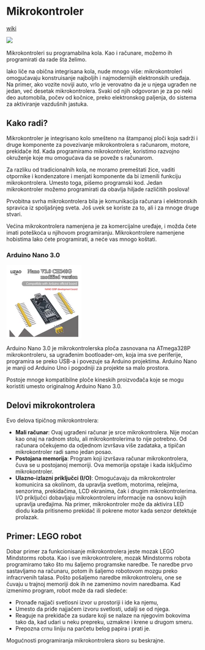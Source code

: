 # Mikrokontroler

[wiki](https://sh.wikipedia.org/wiki/Mikrokontroler)

![](https://upload.wikimedia.org/wikipedia/commons/thumb/8/88/Octomod_Breadboard_%28photo_by_George_P._Macklin%29.jpg/420px-Octomod_Breadboard_%28photo_by_George_P._Macklin%29.jpg)

Mikrokontroleri su programabilna kola. Kao i računare, možemo ih programirati da rade šta želimo.

Iako liče na obična integrisana kola, nude mnogo više: mikrokontroleri omogućavaju konstruisanje najboljih i najmodernijih elektronskih uređaja. Na primer, ako vozite noviji auto, vrlo je verovatno da je u njega ugrađen ne jedan, već desetak mikrokontrolera. Svaki od njih odgovoran je za po neki deo automobila, počev od kočnice, preko elektronskog paljenja, do sistema za aktiviranje vazdušnih jastuka.

## Kako radi?

Mikrokontroler je integrisano kolo smešteno na štampanoj ploči koja sadrži i druge komponente za povezivanje mikrokontrolera s računarom, motore, prekidače itd. Kada programiramo mikrokontroler, koristimo razvojno okruženje koje mu omogućava da se poveže s računarom.

Za razliku od tradicionalnih kola, ne moramo premeštati žice, vaditi otpornike i kondenzatore i menjati komponente da bi izmenili funkciju mikrokontrolera. Umesto toga, pišemo programski kod. Jedan mikrokontroler možemo programirati da obavlja hiljade različitih poslova!

Prvobitna svrha mikrokontrolera bila je komunikacija računara i elektronskih spravica iz spoljašnjeg sveta. Još uvek se koriste za to, ali i za mnoge druge stvari.

Većina mikrokontrolera namenjena je za komercijalne uređaje, i možda čete imati poteškoća u njihovom programiranju. Mikrokontrolere namenjene hobistima lako ćete programirati, a neće vas mnogo koštati.

### Arduino Nano 3.0

![](slike/moduli/nano-3.png)

Arduino Nano 3.0 je mikrokontrolerska ploča zasnovana na ATmega328P mikrokontroleru, sa ugrađenim bootloader-om, koja ima sve periferije, programira se preko USB-a i povezuje sa Arduino projektima. Arduino Nano je manji od Arduino Uno i pogodniji za projekte sa malo prostora.

Postoje mnoge kompatibilne ploče kineskih proizvođača koje se mogu koristiti umesto originalnog Arduino Nano 3.0.

## Delovi mikrokontrolera

Evo delova tipičnog mikrokontrolera:
* **Mali računar**: Ovaj ugrađeni računar je srce mikrokontrolera. Nije moćan kao onaj na radnom stolu, ali mikrokontrolerima to nije potrebno. Od računara očekujemo da odjednom izvršava više zadataka, a tipičan mikrokontroler radi samo jedan posao.
* **Postojana memorija**: Program koji izvršava računar mikrokontrolera, čuva se u postojanoj memoriji. Ova memorija opstaje i kada isključimo mikrokontroler.
* **Ulazno-izlazni priključci (I/O)**: Omogućavaju da mikrokontroler komunicira sa okolinom, da upravlja svetlom, motorima, relejima, senzorima, prekidačima, LCD ekranima, čak i drugim mikrokontrolerima. I/O priključci dobavljaju mikrokontroleru informacije na osnovu kojih upravlja uređajima. Na primer, mikrokontroler može da aktivira LED diodu kada pritisnemo prekidač ili pokrene motor kada senzor detektuje prolazak.

## Primer: LEGO robot

Dobar primer za funkcionisanje mikrokontrolera jeste mozak LEGO Mindstorms robota. Kao i sve mikrokontrolere, mozak Mindstorms robota programiramo tako što mu šaljemo programske naredbe. Te naredbe prvo sastavljamo na računaru, potom ih šaljemo robotovom mozgu preko infracrvenih talasa. Pošto pošaljemo naredbe mikrokontroleru, one se čuvaju u trajnoj memoriji dok ih ne zamenimo novim naredbama. Kad izmenimo program, robot može da radi sledeće:
* Pronađe najjači svetlosni izvor u prostoriji i ide ka njemu,
* Umesto da priđe najjačem izvoru svetlosti, udalji se od njega.
* Reaguje na prekidače za sudare koji se nalaze na njegovim bokovima tako da, kad udari u neku prepreku, uzmakne i krene u drugom smeru.
* Prepozna crnu liniju na parčetu belog papira i prati je.

Mogućnosti programiranja mikrokontrolera skoro su beskrajne.
